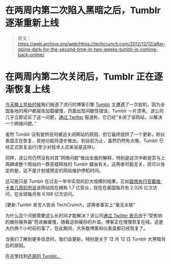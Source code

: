 # 在两周内第二次陷入黑暗之后，Tumblr 逐渐重新上线 

> 原文：<https://web.archive.org/web/https://techcrunch.com/2012/12/12/after-going-dark-for-the-second-time-in-two-weeks-tumblr-is-coming-back-online/>

# 在两周内第二次关闭后，Tumblr 正在逐渐恢复上线

[今天晚上早些时候](https://web.archive.org/web/20221208073828/https://beta.techcrunch.com/2012/12/12/after-last-weeks-worm-tumblr-goes-dark-again-company-says-outage-is-intentional-to-resolve-network-issue/)我们报道了流行的博客引擎 [Tumblr](https://web.archive.org/web/20221208073828/https://www.tumblr.com/) 又遭遇了一次宕机，因为全国各地的用户都报告加载缓慢，页面出现间歇性错误，Tumblr 一片漆黑。该公司几乎立即证实了这一问题，[通过 Twitter](https://web.archive.org/web/20221208073828/https://twitter.com/tumblr/status/279000741706878976) 报道称，它已经“关闭了该网站，以解决一个网络问题。”

虽然 Tumblr 没有提供任何被迫关闭网站的原因，但它最终提供了一个更新，称仪表盘正在恢复，其他功能将逐步推出。到目前为止，虽然仍然有点慢，Tumblr 已经正式恢复运行(至少对技术人员来说是这样)。

同样，该公司仍然没有对其“网络问题”做出全面的解释，特别是这次中断是否与上周肆虐整个网站的一群恶棍释放的 Tumblr 蠕虫有关。这两者可能无关，但可以肯定的是，这不是计划或预定的网站维护停机时间。

这可能只是 Tumblr 在过去一年中实现的巨大规模的结果，正如[首席执行官戴维·卡普几周前所说](https://web.archive.org/web/20221208073828/https://beta.techcrunch.com/2012/11/26/tumblr-hits-quantcasts-list-of-top-10-u-s-websites/)该网站现在拥有 1.7 亿受众，现在在美国每月有 2.026 亿次访问，在全球每月有 6.168 亿次访问。

[更新:Tumblr 发言人告诉 TechCrunch，这两者事实上“毫无关联”

为什么这个问题需要这么长时间才能解决？该公司[通过 Twitter 表示](https://web.archive.org/web/20221208073828/https://twitter.com/tumblr/status/279034608480309248)由于“受影响的缓存服务器”而进展缓慢，随着这些缓存的升温，博客正在慢慢恢复在线。这是大约两个小时前的事了，在此期间，大多数博客和仪表盘都已经恢复了。

当我们了解到更多信息时，我们会更新，特别是关于 12 月 12 日 Tumblr 大黑暗背后的原因。

在这里找到[还原的 Tumblr。](https://web.archive.org/web/20221208073828/https://www.tumblr.com/)